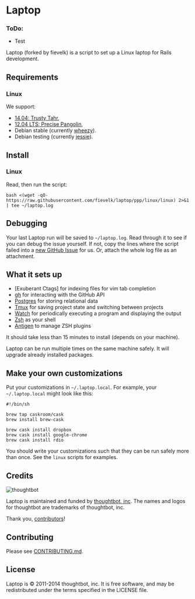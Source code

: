 Laptop
======

### ToDo:

- Test

Laptop (forked by fievelk) is a script to set up a Linux laptop for Rails development.

Requirements
------------

### Linux

We support:

* [14.04: Trusty Tahr](https://wiki.ubuntu.com/TrustyTahr/ReleaseNotes),
* [12.04 LTS: Precise Pangolin](https://wiki.ubuntu.com/PrecisePangolin/ReleaseNotes),
* Debian stable (currently [wheezy](http://www.debian.org/releases/stable/)).
* Debian testing (currently [jessie](http://www.debian.org/releases/testing/)).

Install
-------

### Linux

Read, then run the script:

    bash <(wget -qO- https://raw.githubusercontent.com/fievelk/laptop/ppp/linux/linux) 2>&1 | tee ~/laptop.log

Debugging
---------

Your last Laptop run will be saved to `~/laptop.log`. Read through it to see if
you can debug the issue yourself. If not, copy the lines where the script
failed into a [new GitHub
Issue](https://github.com/thoughtbot/laptop/issues/new) for us. Or, attach the
whole log file as an attachment.

What it sets up
---------------

* [Exuberant Ctags] for indexing files for vim tab completion
* [gh] for interacting with the GitHub API
* [Postgres] for storing relational data
* [Tmux] for saving project state and switching between projects
* [Watch] for periodically executing a program and displaying the output
* [Zsh] as your shell
* [Antigen] to manage ZSH plugins

[gh]: https://github.com/jingweno/gh
[Postgres]: http://www.postgresql.org/
[Tmux]: http://tmux.sourceforge.net/
[Watch]: http://linux.die.net/man/1/watch
[Zsh]: http://www.zsh.org/
[Antigen]: https://github.com/zsh-users/antigen/

It should take less than 15 minutes to install (depends on your machine).

Laptop can be run multiple times on the same machine safely. It will upgrade
already installed packages.

Make your own customizations
----------------------------

Put your customizations in `~/.laptop.local`. For example, your
`~/.laptop.local` might look like this:

    #!/bin/sh

    brew tap caskroom/cask
    brew install brew-cask

    brew cask install dropbox
    brew cask install google-chrome
    brew cask install rdio

You should write your customizations such that they can be run safely more than
once. See the `linux` scripts for examples.

Credits
-------

![thoughtbot](http://thoughtbot.com/assets/tm/logo.png)

Laptop is maintained and funded by [thoughtbot, inc](http://thoughtbot.com/community).
The names and logos for thoughtbot are trademarks of thoughtbot, inc.

Thank you, [contributors](https://github.com/thoughtbot/laptop/graphs/contributors)!

Contributing
------------

Please see [CONTRIBUTING.md](https://github.com/thoughtbot/laptop/blob/master/CONTRIBUTING.md).

License
-------

Laptop is © 2011-2014 thoughtbot, inc. It is free software, and may be
redistributed under the terms specified in the LICENSE file.
